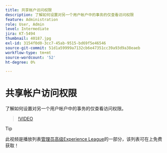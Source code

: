 ```yaml
---
title: 共享帐户访问权限
description: 了解如何设置对另一个用户帐户中的事务的仅查看访问权限
feature: Administration
role: User, Admin
level: Intermediate
jira: KT-5494
thumbnail: 40187.jpg
exl-id: 3154f0d0-3cc7-45ab-9515-bd69f5e46546
source-git-commit: 51d1a59999a7132cb6e47351cc39a93d9a38eaeb
workflow-type: tm+mt
source-wordcount: '52'
ht-degree: 0%

---
```


# 共享帐户访问权限

了解如何设置对另一个用户帐户中的事务的仅查看访问权限。

>[!VIDEO](https://video.tv.adobe.com/v/3411192?quality=12&learn=on&hidetitle=true&captions=chi_hans)

>[!TIP]
>
>此视频是播放列表[管理员高级Experience League](https://experienceleague.adobe.com/zh-hans/playlists/acrobat-sign-perform-advanced-tasks-administrators)的一部分，该列表可在上免费获取！
